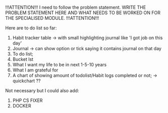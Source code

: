 
!!!ATTENTION!!!
I need to follow the problem statement. WRITE THE PROBLEM STATEMENT HERE AND WHAT NEEDS TO BE WORKED ON FOR THE SPECIALISED MODULE. 
!!!ATTENTION!!!


Here are to do list so far:

1) Habit tracker table -> with small highlighting journal like 'I got job on this day'
2) Journal -> can show option or tick saying it contains journal on that day
3) To do list;  
4) Bucket lst
5) What I want my life to be in next 1-5-10 years
6) What I am grateful for 
7) A chart of showing amount of todolist/Habit logs completed or not;  -> quickchart ??


Not necessary but I could also add: 
1) PHP CS FIXER
2) DOCKER 